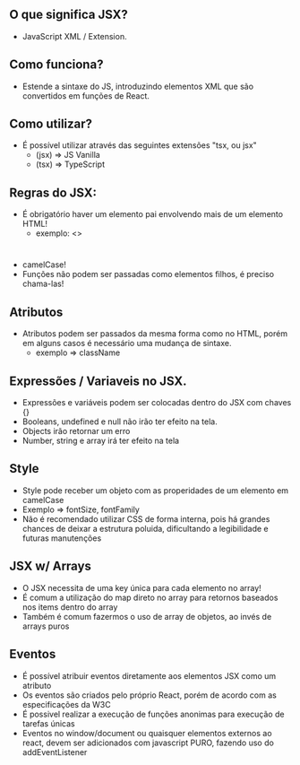 ## O que significa JSX?

- JavaScript XML / Extension.

## Como funciona?

- Estende a sintaxe do JS, introduzindo elementos XML que são convertidos em funções de React.

## Como utilizar?

- É possível utilizar através das seguintes extensões "tsx, ou jsx"
  - (jsx) => JS Vanilla
  - (tsx) => TypeScript

## Regras do JSX:

- É obrigatório haver um elemento pai envolvendo mais de um elemento HTML!
  - exemplo:
  <>
   <h1></h1>
   <h2></h2>
  </>
- camelCase!
- Funções não podem ser passadas como elementos filhos, é preciso chama-las!

## Atributos

- Atributos podem ser passados da mesma forma como no HTML, porém em alguns casos é necessário uma mudança de sintaxe.
  - exemplo => className

## Expressões / Variaveis no JSX.

- Expressões e variáveis podem ser colocadas dentro do JSX com chaves {}
- Booleans, undefined e null não irão ter efeito na tela.
- Objects irão retornar um erro
- Number, string e array irá ter efeito na tela

## Style

- Style pode receber um objeto com as properidades de um elemento em camelCase
- Exemplo => fontSize, fontFamily
- Não é recomendado utilizar CSS de forma interna, pois há grandes chances de deixar a estrutura poluida, dificultando a legibilidade e futuras manutenções

## JSX w/ Arrays

- O JSX necessita de uma key única para cada elemento no array!
- É comum a utilização do map direto no array para retornos baseados nos items dentro do array
- Também é comum fazermos o uso de array de objetos, ao invés de arrays puros

## Eventos

- É possível atribuir eventos diretamente aos elementos JSX como um atributo
- Os eventos são criados pelo próprio React, porém de acordo com as especificações da W3C
- É possivel realizar a execução de funções anonimas para execução de tarefas únicas
- Eventos no window/document ou quaisquer elementos externos ao react, devem ser adicionados com javascript PURO, fazendo uso do addEventListener
